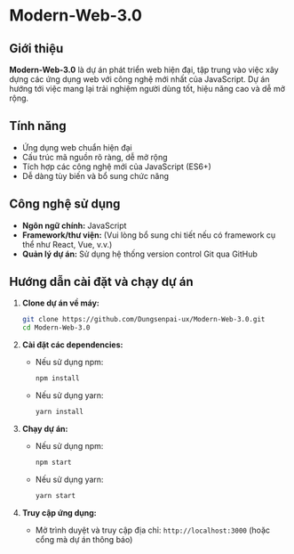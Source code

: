 # Modern-Web-3.0

## Giới thiệu

**Modern-Web-3.0** là dự án phát triển web hiện đại, tập trung vào việc xây dựng các ứng dụng web với công nghệ mới nhất của JavaScript. Dự án hướng tới việc mang lại trải nghiệm người dùng tốt, hiệu năng cao và dễ mở rộng.

## Tính năng

- Ứng dụng web chuẩn hiện đại
- Cấu trúc mã nguồn rõ ràng, dễ mở rộng
- Tích hợp các công nghệ mới của JavaScript (ES6+)
- Dễ dàng tùy biến và bổ sung chức năng

## Công nghệ sử dụng

- **Ngôn ngữ chính:** JavaScript
- **Framework/thư viện:** (Vui lòng bổ sung chi tiết nếu có framework cụ thể như React, Vue, v.v.)
- **Quản lý dự án:** Sử dụng hệ thống version control Git qua GitHub

## Hướng dẫn cài đặt và chạy dự án

1. **Clone dự án về máy:**
   ```bash
   git clone https://github.com/Dungsenpai-ux/Modern-Web-3.0.git
   cd Modern-Web-3.0
   ```

2. **Cài đặt các dependencies:**
   - Nếu sử dụng npm:
     ```bash
     npm install
     ```
   - Nếu sử dụng yarn:
     ```bash
     yarn install
     ```

3. **Chạy dự án:**
   - Nếu sử dụng npm:
     ```bash
     npm start
     ```
   - Nếu sử dụng yarn:
     ```bash
     yarn start
     ```

4. **Truy cập ứng dụng:**
   - Mở trình duyệt và truy cập địa chỉ: `http://localhost:3000` (hoặc cổng mà dự án thông báo)

